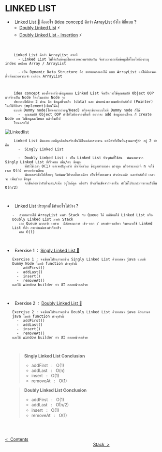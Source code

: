 # LINKED LIST
  - &nbsp; [Linked List 🔗](https://expert-programming-tutor.com/tutorial/data_structure/03_%E0%B8%A5%E0%B8%B4%E0%B8%87%E0%B8%84%E0%B9%8C%E0%B8%A5%E0%B8%B4%E0%B8%AA%E0%B8%95%E0%B9%8C%20(Linked%20List).php) คืออะไร (idea concept) ดีกว่า ArrayList ยังไง มีกี่แบบ ?
    - [Doubly Linked List](https://youtube.com/shorts/wsnxm9RJws8?feature=share) ⚡️
    - [Doubly Linked List - Insertion](https://www.youtube.com/shorts/HWr5NXDsAHM) ⚡️
      
 <br/>
 
        Linked List ดีกว่า ArrayList ตรงที่
          - Linked List ไม่ได้เก็บข้อมูลในหน่วยความจำติดกัน จึงสามมารถเพิ่มข้อมูลได้โดยไม่ต้องระบุ index เหมือน Array / ArrayList
          
          - เป็น Dynamic Data Structure คือ ขยายขนาดเองได้ แบบ ArrayList แต่ไม่ต้องจองพื้นที่หน่วยความจำ เหมือน ArrayList
          

    
        idea concept ของโครงสร้างข้อมูลแบบ Linked List จึงเป็นการใช้คุณสมบัติ Object OOP มาสร้างเป็น Node โดยในแต่ละ Node จะ
        ประกอบไปด้วย 2 ส่วน คือ ข้อมูลที่จะเก็บ (data) และ ตำแหน่งของสมาชิกตัวถัดไป (Pointer) โดยใช้วิธีการ implement(เขียนโค้ด)
        แบบมี Dummy node(โหนดแรกว่างๆ/Head) หรือจะเขียนแบบไม่มี Dummy node ก็ได้ 
          -  คุณสมบัติ Object OOP ทำให้ไม่ต้องจองพื้นที่ อยากจะ add ข้อมูลตอนไหน ก็ create Node เอา ใส่ข้อมูลลงโหนด แล้วลิ้งค์ไป
        โหนดถัดไป

![Linkedlist](https://github.com/Arisa-Kaewsuan/Datastructure_Java/assets/87797742/5c7161ff-1a6e-4c7c-8f44-a1a8df096e2e)

        Linked List มีหลายแบบที่ถูกคิดค้นสร้างขึ้นใช้ในแต่ละสายงาน แต่มีตัวที่เป็นพื้นฐานควรรู้จัก อยู่ 2 ตัว คือ
          -  Singly Linked List
          
          -  Doubly Linked List : เป็น Linked List ปัจจุบันที่ใช้กัน  พัฒนามาจาก Singly Linked List ที่เร็วมาก เพิ่ม/ลบ ข้อมูล
             ที่หัวใช้เวลา O(1) แต่เจอปัญหาว่า ถ้าเพิ่ม/ลบ ข้อมูลตรงกลาง ตรงตูด หรือตำแหน่งที่ n จะใช้เวลา O(n) เพราะต้องเลื่อน
             พ้อยเตอร์เช็คไปเรื่อยๆ จึงพัฒนาให้จากชี้ทางเดียว เป็นชี้ทั้ังสองทาง ตัวก่อนหน้า และตัวถัดไป เวลาจะ เพิ่ม/ลบ ข้อมูล 
             จะเช็คก่อนว่าตัวที่จะลบ/เพิ่ม อยู่ใกล้ตูด หรือหัว ก็จะเริ่มเช็คจากทางนั้น ทำให้โปรแกรมทำงานเร็วขึ้น O(n/2)
    
  <br/>

  - &nbsp; Linked List ประยุกต์ใช้ทำอะไรได้บ้าง ?

        -  เราสามารถใช้ ArrayList มาทำ Stack กับ Queue ได้ แต่นิยมใช้ Linked List หรือ Doubly Linked List มาทำ Stack
           และ Queue มากกว่า เพราะ  มีลักษณะการ เข้า-ออก / กระทำทางเดียว จึงเหมาะใช้ Linked List ที่ถ้า กระทำแค่ตรงหัวก็จะเร็ว
           มาก O(1)  

    <br/>
    
  - &nbsp; Exerxise 1 &nbsp;:&nbsp; [Singly Linked List 🔗]()

        Exercise 1 : จงเขียนโปรแกรมสร้าง Singly Linked List ด้วยภาษา java แบบมี Dummy Node โดยมี function ต่างๆดังนี้
          -  addFirst()  
          -  addLast()  
          -  insert()  
          -  removeAt()  
        และใช้ window builder ทำ UI ออกหน้าจอด้วย

    <br/>
    
  - &nbsp; Exerxise 2 &nbsp;:&nbsp; [Doubly Linked List 🔗]()

        Exercise 2 : จงเขียนโปรแกรมสร้าง Doubly Linked List ด้วยภาษา java ด้วยภาษา java โดยมี function ต่างๆดังนี้
          -  addFirst()  
          -  addLast()  
          -  insert() 
          -  removeAt()  
        และใช้ window builder ทำ UI ออกหน้าจอด้วย

    <br/>

    > **Singly Linked List Conclusion**
    >- addFirst &nbsp;&nbsp;:&nbsp;&nbsp; O(1)
    >- addLast &nbsp;&nbsp;:&nbsp;&nbsp; O(n)
    >- insert &nbsp;&nbsp;:&nbsp;&nbsp; O(1)
    >- removeAt &nbsp;&nbsp;:&nbsp;&nbsp; O(1)
    
    >  **Doubly Linked List Conclusion**
    >- addFirst &nbsp;&nbsp;:&nbsp;&nbsp; O(1)
    >- addLast &nbsp;&nbsp;:&nbsp;&nbsp; O(ืn/2)
    >- insert &nbsp;&nbsp;:&nbsp;&nbsp; O(1)
    >- removeAt &nbsp;&nbsp;:&nbsp;&nbsp; O(1)

<br/><br/>

[<  &nbsp;Contents](https://github.com/Arisa-Kaewsuan/Datastructure_Java/blob/main/README.md)  &nbsp; &nbsp; &nbsp; &nbsp; &nbsp; &nbsp; &nbsp; &nbsp; &nbsp; &nbsp; &nbsp; &nbsp; &nbsp; &nbsp; &nbsp; &nbsp; &nbsp; &nbsp; &nbsp; &nbsp; &nbsp; &nbsp; &nbsp; &nbsp; &nbsp; &nbsp; &nbsp; &nbsp; &nbsp; &nbsp; &nbsp; &nbsp; &nbsp; &nbsp; &nbsp; &nbsp; &nbsp; &nbsp; &nbsp; &nbsp; &nbsp; &nbsp; &nbsp; &nbsp; &nbsp; &nbsp; &nbsp; &nbsp; &nbsp; &nbsp; &nbsp; &nbsp; &nbsp; &nbsp; &nbsp; &nbsp; &nbsp; &nbsp; &nbsp; &nbsp; &nbsp; &nbsp; &nbsp; &nbsp; &nbsp; &nbsp; &nbsp; &nbsp; &nbsp; &nbsp; &nbsp; &nbsp; &nbsp; &nbsp; &nbsp; &nbsp; &nbsp; &nbsp; &nbsp; &nbsp; &nbsp; &nbsp; &nbsp; &nbsp; &nbsp; &nbsp; &nbsp; &nbsp; &nbsp; &nbsp; &nbsp; [Stack&nbsp;  >](https://github.com/Arisa-Kaewsuan/Datastructure_Java/blob/main/LinkedList.md)
